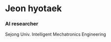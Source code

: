 <h1 align="left">Jeon hyotaek</h1>
<h3 align="left">AI researcher</h3>

Sejong Univ. Intelligent Mechatronics Engineering

